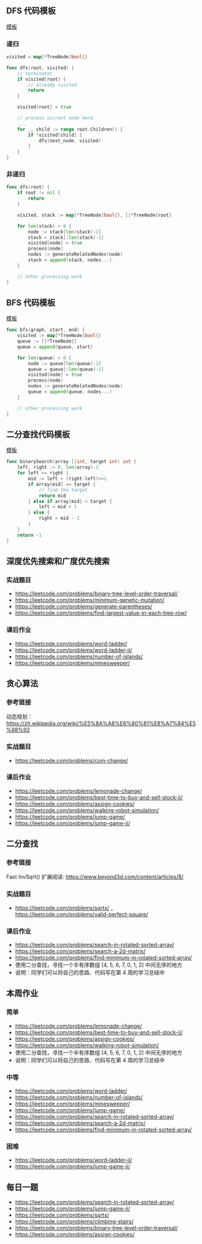 ## DFS 代码模板
[模板](https://shimo.im/docs/ddgwCccJQKxkrcTq/read)

### 递归
```go
visited = map[*TreeNode]bool{}

func dfs(root, visited) {
    // terminator
    if visited[root] {
    	// already visited 
    	return 
    }

	visited[root] = true 

	// process current node here. 
	...
	for _, child := range root.Children() {
		if !visited[child] {
            dfs(next_node, visited)
        }
    }
}
```

### 非递归
```go
func dfs(root) {
	if root != nil {
		return
	}

	visited, stack := map[*TreeNode]bool{}, []*TreeNode{root}

	for len(stack) > 0 {
		node := stack[len(stack)-1]
		stack = stack[:len(stack)-1]
		visited[node] = true
		process(node)
		nodes := generateRelatedNodes(node)
		stack = append(stack, nodes...)
	}

	// other processing work
}
```

## BFS 代码模板
[模板](https://shimo.im/docs/P8TqKHGKt3ytkYYd/read)

```go
func bfs(graph, start, end) {
	visited := map[*TreeNode]bool{}
	queue := []*TreeNode{}
	queue = append(queue, start)

	for len(queue) > 0 {
		node := queue[len(queue)-1]
		queue = queue[:len(queue)-1]
		visited[node] = true
		process(node)
		nodes := generateRelatedNodes(node)
		queue = append(queue, nodes...)
	}

	// other processing work
}
```

## 二分查找代码模板
[模板](https://shimo.im/docs/hjQqRQkGgwd9g36J/read)

```go
func binarySearch(array []int, target int) int {
	left, right := 0, len(array)-1
	for left <= right {
		mid := left + (right-left)>>1
		if array[mid] == target {
			// find the target
			return mid
		} else if array[mid] < target {
			left = mid + 1
		} else {
			right = mid - 1
		}
	}
	return -1
}
```

## 深度优先搜索和广度优先搜索

### 实战题目
- https://leetcode.com/problems/binary-tree-level-order-traversal/
- https://leetcode.com/problems/minimum-genetic-mutation/
- https://leetcode.com/problems/generate-parentheses/
- https://leetcode.com/problems/find-largest-value-in-each-tree-row/

### 课后作业
- https://leetcode.com/problems/word-ladder/
- https://leetcode.com/problems/word-ladder-ii/
- https://leetcode.com/problems/number-of-islands/
- https://leetcode.com/problems/minesweeper/

## 贪心算法

### 参考链接
动态规划：https://zh.wikipedia.org/wiki/%E5%8A%A8%E6%80%81%E8%A7%84%E5%88%92

### 实战题目
- https://leetcode.com/problems/coin-change/

### 课后作业
- https://leetcode.com/problems/lemonade-change/
- https://leetcode.com/problems/best-time-to-buy-and-sell-stock-ii/
- https://leetcode.com/problems/assign-cookies/
- https://leetcode.com/problems/walking-robot-simulation/
- https://leetcode.com/problems/jump-game/
- https://leetcode.com/problems/jump-game-ii/

## 二分查找

### 参考链接
Fast InvSqrt() 扩展阅读: https://www.beyond3d.com/content/articles/8/

### 实战题目
- https://leetcode.com/problems/sqrtx/
_ https://leetcode.com/problems/valid-perfect-square/

### 课后作业
- https://leetcode.com/problems/search-in-rotated-sorted-array/
- https://leetcode.com/problems/search-a-2d-matrix/
- https://leetcode.com/problems/find-minimum-in-rotated-sorted-array/
- 使用二分查找，寻找一个半有序数组 [4, 5, 6, 7, 0, 1, 2] 中间无序的地方
- 说明：同学们可以将自己的思路、代码写在第 4 周的学习总结中

## 本周作业

### 简单
- https://leetcode.com/problems/lemonade-change/
- https://leetcode.com/problems/best-time-to-buy-and-sell-stock-ii/
- https://leetcode.com/problems/assign-cookies/
- https://leetcode.com/problems/walking-robot-simulation/
- 使用二分查找，寻找一个半有序数组 [4, 5, 6, 7, 0, 1, 2] 中间无序的地方
- 说明：同学们可以将自己的思路、代码写在第 4 周的学习总结中

### 中等
- https://leetcode.com/problems/word-ladder/
- https://leetcode.com/problems/number-of-islands/
- https://leetcode.com/problems/minesweeper/
- https://leetcode.com/problems/jump-game/
- https://leetcode.com/problems/search-in-rotated-sorted-array/
- https://leetcode.com/problems/search-a-2d-matrix/
- https://leetcode.com/problems/find-minimum-in-rotated-sorted-array/

### 困难
- https://leetcode.com/problems/word-ladder-ii/
- https://leetcode.com/problems/jump-game-ii/

## 每日一题
- https://leetcode.com/problems/search-in-rotated-sorted-array/
- https://leetcode.com/problems/jump-game-ii/
- https://leetcode.com/problems/sqrtx/
- https://leetcode.com/problems/climbing-stairs/
- https://leetcode.com/problems/binary-tree-level-order-traversal/
- https://leetcode.com/problems/assign-cookies/

